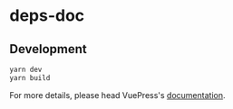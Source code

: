 # deps-doc

> 

## Development

```bash
yarn dev
yarn build
```

For more details, please head VuePress's [documentation](https://v1.vuepress.vuejs.org/).

